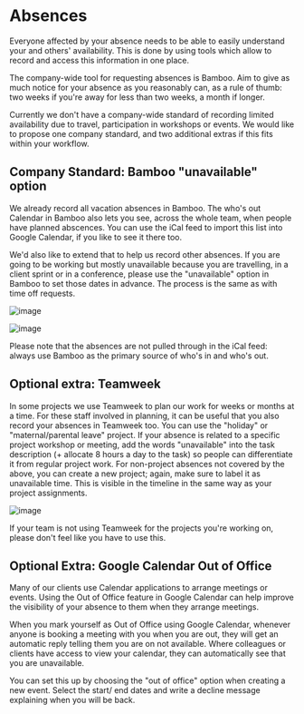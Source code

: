 # Absences

Everyone affected by your absence needs to be able to easily understand your and others' availability. This is done by using tools which allow to record and access this information in one place.

The company-wide tool for requesting absences is Bamboo. Aim to give as much notice for your absence as you reasonably can, as a rule of thumb: two weeks if you're away for less than two weeks, a month if longer.

Currently we don't have a company-wide standard of recording limited availability due to travel, participation in workshops or events. We would like to propose one company standard, and two additional extras if this fits within your workflow. 

## Company Standard: Bamboo "unavailable" option

We already record all vacation absences in Bamboo. The who's out Calendar in Bamboo also lets you see, across the whole team, when people have planned abscences. You can use the iCal feed to import this list into Google Calendar, if you like to see it there too. 

We'd also like to extend that to help us record other absences. If you are going to be working but mostly unavailable because you are travelling, in a client sprint or in a conference, please use the "unavailable" option in Bamboo to set those dates in advance. The process is the same as with time off requests.

![image](https://user-images.githubusercontent.com/1506306/42953516-eca834dc-8b7a-11e8-9d2d-1e897298be9c.png)

![image](https://user-images.githubusercontent.com/1506306/42953576-0b67b758-8b7b-11e8-9a01-0eb37edfbb48.png)

Please note that the absences are not pulled through in the iCal feed: always use Bamboo as the primary source of who's in and who's out. 

## Optional extra: Teamweek

In some projects we use Teamweek to plan our work for weeks or months at a time. For these staff involved in planning, it can be useful that you also record your absences in Teamweek too. You can use the "holiday" or "maternal/parental leave" project. If your absence is related to a specific project workshop or meeting, add the words "unavailable" into the task description (+ allocate 8 hours a day to the task) so people can differentiate it from regular project work. For non-project absences not covered by the above, you can create a new project; again, make sure to label it as unavailable time. This is visible in the timeline in the same way as your project assignments.

![image](https://user-images.githubusercontent.com/134055/43245679-11a73f22-90a7-11e8-9e56-5ef4e99d13ac.png)

If your team is not using Teamweek for the projects you're working on, please don't feel like you have to use this. 

## Optional Extra: Google Calendar Out of Office

Many of our clients use Calendar applications to arrange meetings or events. Using the Out of Office feature in Google Calendar can help improve the visibility of your absence to them when they arrange meetings.  

When you mark yourself as Out of Office using Google Calendar, whenever anyone is booking a meeting with you when you are out, they will get an automatic reply telling them you are on not available. Where colleagues or clients have access to view your calendar, they can automatically see that you are unavailable.

You can set this up by choosing the "out of office" option when creating a new event. Select the start/ end dates and write a decline message explaining when you will be back. 